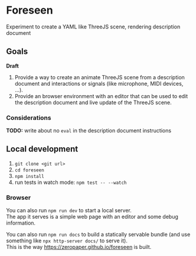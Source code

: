 # Foreseen

Experiment to create a YAML like ThreeJS scene, rendering description document

## Goals

**Draft**

1. Provide a way to create an animate ThreeJS scene from a description document
   and interactions or signals (like microphone, MIDI devices, ...).
2. Provide an browser environment with an editor that can be used to edit the
   description document and live update of the ThreeJS scene.

### Considerations

**TODO:** write about no `eval` in the description document instructions

## Local development

1. `git clone <git url>`
2. `cd foreseen`
3. `npm install`
4. run tests in watch mode: `npm test -- --watch`

### Browser

You can also run `npm run dev` to start a local server.  
The app it serves is a simple web page with an editor and
some debug information.

You can also run `npm run docs` to build a statically servable 
bundle (and use something like `npx http-server docs/` to serve it).  
This is the way https://zeropaper.github.io/foreseen is built.
